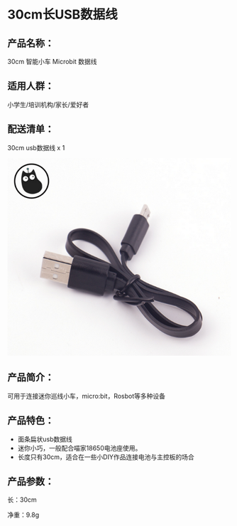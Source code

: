 # 30cm长USB数据线   

## 产品名称：   

30cm 智能小车 Microbit 数据线   

## 适用人群：   

小学生/培训机构/家长/爱好者   


## 配送清单：   
30cm usb数据线 x 1   

![](./chicun/数据线.png)   


## 产品简介：   

可用于连接迷你巡线小车，micro:bit，Rosbot等多种设备   

## 产品特色：   


- 面条扁状usb数据线   
- 迷你小巧，一般配合喵家18650电池座使用。   
- 长度只有30cm，适合在一些小DIY作品连接电池与主控板的场合   

## 产品参数：   

长：30cm   

净重：9.8g   

